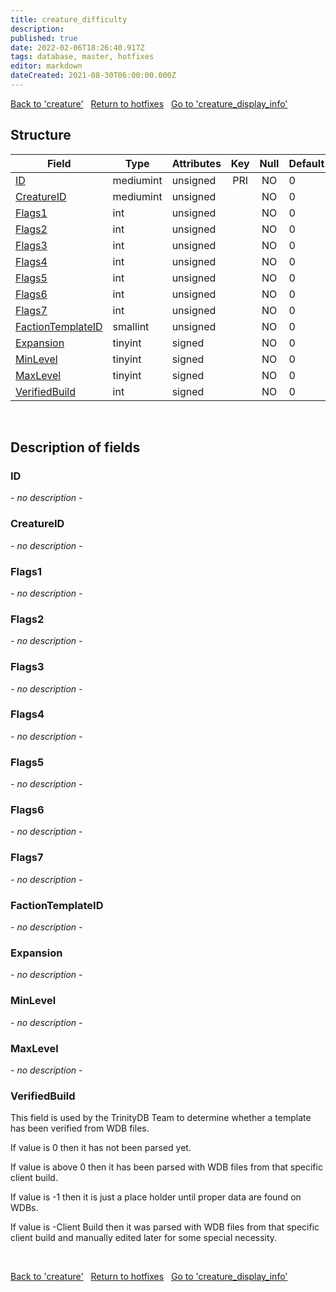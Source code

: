 ```yaml
---
title: creature_difficulty
description: 
published: true
date: 2022-02-06T18:26:40.917Z
tags: database, master, hotfixes
editor: markdown
dateCreated: 2021-08-30T06:00:00.000Z
---
```


<a href="https://trinitycore.info/en/database/master/hotfixes/creature" class="mt-5 v-btn v-btn--depressed v-btn--flat v-btn--outlined theme--light v-size--default darkblue--text text--lighten-3"><span class="v-btn__content"><i aria-hidden="true" class="v-icon notranslate v-icon--left mdi mdi-arrow-left theme--light"></i><span>Back to 'creature'</span></span></a>&nbsp;&nbsp;&nbsp;<a href="https://trinitycore.info/en/database/master/hotfixes/home" class="mt-5 v-btn v-btn--depressed v-btn--flat v-btn--outlined theme--light v-size--default darkblue--text text--lighten-3"><span class="v-btn__content"><i aria-hidden="true" class="v-icon notranslate v-icon--left mdi mdi-home-outline theme--light"></i><span>Return to hotfixes</span></span></a>&nbsp;&nbsp;&nbsp;<a href="https://trinitycore.info/en/database/master/hotfixes/creature_display_info" class="mt-5 v-btn v-btn--depressed v-btn--flat v-btn--outlined theme--light v-size--default darkblue--text text--lighten-3"><span class="v-btn__content"><span>Go to 'creature_display_info'</span><i aria-hidden="true" class="v-icon notranslate v-icon--right mdi mdi-arrow-right theme--light"></i></span></a>

## Structure

| Field | Type | Attributes | Key | Null | Default | Extra | Comment |
| --- | --- | --- | :---: | :---: | --- | --- | --- |
| [ID](#id) | mediumint | unsigned | PRI | NO | 0 |  |  |
| [CreatureID](#creatureid) | mediumint | unsigned |  | NO | 0 |  |  |
| [Flags1](#flags1) | int | unsigned |  | NO | 0 |  |  |
| [Flags2](#flags2) | int | unsigned |  | NO | 0 |  |  |
| [Flags3](#flags3) | int | unsigned |  | NO | 0 |  |  |
| [Flags4](#flags4) | int | unsigned |  | NO | 0 |  |  |
| [Flags5](#flags5) | int | unsigned |  | NO | 0 |  |  |
| [Flags6](#flags6) | int | unsigned |  | NO | 0 |  |  |
| [Flags7](#flags7) | int | unsigned |  | NO | 0 |  |  |
| [FactionTemplateID](#factiontemplateid) | smallint | unsigned |  | NO | 0 |  |  |
| [Expansion](#expansion) | tinyint | signed |  | NO | 0 |  |  |
| [MinLevel](#minlevel) | tinyint | signed |  | NO | 0 |  |  |
| [MaxLevel](#maxlevel) | tinyint | signed |  | NO | 0 |  |  |
| [VerifiedBuild](#verifiedbuild) | int | signed |  | NO | 0 |  |  |
&nbsp;
## Description of fields

### ID
*- no description -*
&nbsp;

### CreatureID
*- no description -*
&nbsp;

### Flags1
*- no description -*
&nbsp;

### Flags2
*- no description -*
&nbsp;

### Flags3
*- no description -*
&nbsp;

### Flags4
*- no description -*
&nbsp;

### Flags5
*- no description -*
&nbsp;

### Flags6
*- no description -*
&nbsp;

### Flags7
*- no description -*
&nbsp;

### FactionTemplateID
*- no description -*
&nbsp;

### Expansion
*- no description -*
&nbsp;

### MinLevel
*- no description -*
&nbsp;

### MaxLevel
*- no description -*
&nbsp;

### VerifiedBuild
This field is used by the TrinityDB Team to determine whether a template has been verified from WDB files.

If value is 0 then it has not been parsed yet.

If value is above 0 then it has been parsed with WDB files from that specific client build.

If value is -1 then it is just a place holder until proper data are found on WDBs.

If value is -Client Build then it was parsed with WDB files from that specific client build and manually edited later for some special necessity.

&nbsp;

<a href="https://trinitycore.info/en/database/master/hotfixes/creature" class="mt-5 v-btn v-btn--depressed v-btn--flat v-btn--outlined theme--light v-size--default darkblue--text text--lighten-3"><span class="v-btn__content"><i aria-hidden="true" class="v-icon notranslate v-icon--left mdi mdi-arrow-left theme--light"></i><span>Back to 'creature'</span></span></a>&nbsp;&nbsp;&nbsp;<a href="https://trinitycore.info/en/database/master/hotfixes/home" class="mt-5 v-btn v-btn--depressed v-btn--flat v-btn--outlined theme--light v-size--default darkblue--text text--lighten-3"><span class="v-btn__content"><i aria-hidden="true" class="v-icon notranslate v-icon--left mdi mdi-home-outline theme--light"></i><span>Return to hotfixes</span></span></a>&nbsp;&nbsp;&nbsp;<a href="https://trinitycore.info/en/database/master/hotfixes/creature_display_info" class="mt-5 v-btn v-btn--depressed v-btn--flat v-btn--outlined theme--light v-size--default darkblue--text text--lighten-3"><span class="v-btn__content"><span>Go to 'creature_display_info'</span><i aria-hidden="true" class="v-icon notranslate v-icon--right mdi mdi-arrow-right theme--light"></i></span></a>

